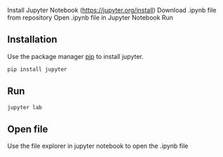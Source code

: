 Install Jupyter Notebook (https://jupyter.org/install)
Download .ipynb file from repository
Open .ipynb file in Jupyter Notebook
Run

## Installation

Use the package manager [pip]([https://pip.pypa.io/en/stable/](https://jupyter.org/install)) to install jupyter.

```bash
pip install jupyter
```
## Run

```python
jupyter lab
```
## Open file

Use the file explorer in jupyter notebook to open the .ipynb file

